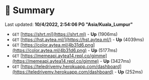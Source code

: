 # 📖 Summary
Last updated: **10/4/2022, 2:54:06 PG "Asia/Kuala_Lumpur"**

- `GET` [https://shrt.ml](https://shrt.ml) - **Up** (1906ms)
- `GET` [https://hst.aytea.ml/](https://hst.aytea.ml/) - **Up** (4039ms)
- `GET` [https://color.aytea.ml/4b31d6.png](https://color.aytea.ml/4b31d6.png) - **Up** (5177ms)
- `GET` [https://memeapi.aytea14.repl.co/gimme](https://memeapi.aytea14.repl.co/gimme) - **Up** (3427ms)
- `GET` [https://teledrivemy.herokuapp.com/dashboard](https://teledrivemy.herokuapp.com/dashboard) - **Up** (252ms)
